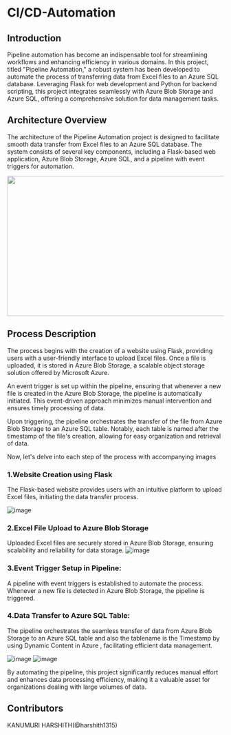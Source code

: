 # CI/CD-Automation
## Introduction
Pipeline automation has become an indispensable tool for streamlining workflows and enhancing efficiency in various domains. In this project, titled "Pipeline Automation," a robust system has been developed to automate the process of transferring data from Excel files to an Azure SQL database. Leveraging Flask for web development and Python for backend scripting, this project integrates seamlessly with Azure Blob Storage and Azure SQL, offering a comprehensive solution for data management tasks.

## Architecture Overview
The architecture of the Pipeline Automation project is designed to facilitate smooth data transfer from Excel files to an Azure SQL database. The system consists of several key components, including a Flask-based web application, Azure Blob Storage, Azure SQL, and a pipeline with event triggers for automation.
<p align="center">
  <img width="650" height="325" src="https://github.com/harshith1315/pipeline-automation/assets/111886682/c8215445-7d20-4328-b999-103c22d688f5"
>
</p>

## Process Description
The process begins with the creation of a website using Flask, providing users with a user-friendly interface to upload Excel files. Once a file is uploaded, it is stored in Azure Blob Storage, a scalable object storage solution offered by Microsoft Azure.

An event trigger is set up within the pipeline, ensuring that whenever a new file is created in the Azure Blob Storage, the pipeline is automatically initiated. This event-driven approach minimizes manual intervention and ensures timely processing of data.

Upon triggering, the pipeline orchestrates the transfer of the file from Azure Blob Storage to an Azure SQL table. Notably, each table is named after the timestamp of the file's creation, allowing for easy organization and retrieval of data.

Now, let's delve into each step of the process with accompanying images
### 1.Website Creation using Flask
The Flask-based website provides users with an intuitive platform to upload Excel files, initiating the data transfer process.

![image](https://github.com/harshith1315/pipeline-automation/assets/111886682/3c4e21e1-d9a3-4112-a5c2-03bb2ce3ebfe)
### 2.Excel File Upload to Azure Blob Storage
Uploaded Excel files are securely stored in Azure Blob Storage, ensuring scalability and reliability for data storage.
![image](https://github.com/harshith1315/pipeline-automation/assets/111886682/bd9f9e39-a0b1-429c-932b-39e0d4a8e409)
### 3.Event Trigger Setup in Pipeline:
A pipeline with event triggers is established to automate the process. Whenever a new file is detected in Azure Blob Storage, the pipeline is triggered.
### 4.Data Transfer to Azure SQL Table:
The pipeline orchestrates the seamless transfer of data from Azure Blob Storage to an Azure SQL table and also the tablename is the Timestamp by using Dynamic Content in Azure , facilitating efficient data management.

![image](https://github.com/harshith1315/pipeline-automation/assets/111886682/8a39ec62-1f2c-49ab-94f2-105b10ab8de7)
![image](https://github.com/harshith1315/pipeline-automation/assets/111886682/d1354729-8706-4595-8263-dabdcb919c38)

By automating the pipeline, this project significantly reduces manual effort and enhances data processing efficiency, making it a valuable asset for organizations dealing with large volumes of data.
## Contributors
KANUMURI HARSHITH(@harshith1315)

